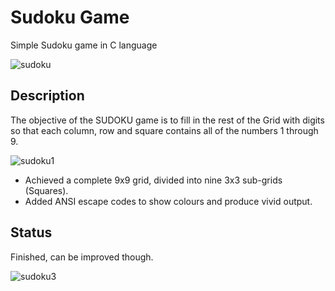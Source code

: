 # Sudoku Game

Simple Sudoku game in C language

![sudoku](https://user-images.githubusercontent.com/30548906/37729518-30b47e9a-2d63-11e8-84c2-7ca25838f2f5.png)

## Description

The objective of the SUDOKU game is to fill in the rest of the Grid with digits so that each column, row and square contains all of the numbers 1 through 9.

![sudoku1](https://user-images.githubusercontent.com/30548906/37729517-30865d62-2d63-11e8-9d51-31edef412df6.png)

* Achieved a complete 9x9 grid, divided into nine 3x3 sub-grids (Squares).
* Added ANSI escape codes to show colours and produce vivid output.

## Status

Finished, can be improved though.

![sudoku3](https://user-images.githubusercontent.com/30548906/37729511-300d7ece-2d63-11e8-9b2e-dd972d53ac9e.png)
